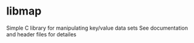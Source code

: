 # libmap
Simple C library for manipulating key/value data sets
See documentation and header files for detailes
